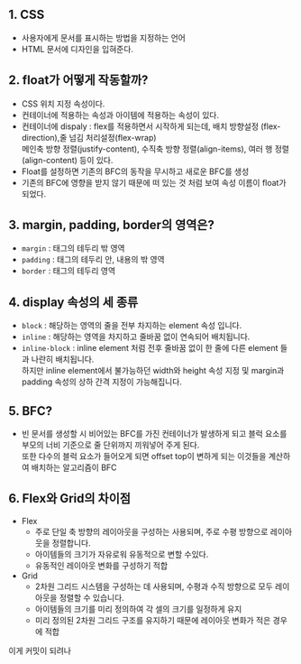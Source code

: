 ## 1. CSS

- 사용자에게 문서를 표시하는 방법을 지정하는 언어
- HTML 문서에 디자인을 입혀준다.

## 2. float가 어떻게 작동할까?

- CSS 위치 지정 속성이다.
- 컨테이너에 적용하는 속성과 아이템에 적용하는 속성이 있다.
- 컨테이너에 dispaly : flex를 적용하면서 시작하게 되는데, 배치 방향설정 (flex-direction),줄 넘김 처리설정(flex-wrap)<br>
  메인축 방향 정렬(justify-content), 수직축 방향 정렬(align-items), 여러 행 정렬(align-content) 등이 있다.
- Float를 설정하면 기존의 BFC의 동작을 무시하고 새로운 BFC를 생성
- 기존의 BFC에 영향을 받지 않기 때문에 떠 있는 것 처럼 보여 속성 이름이 float가 되었다.

## 3. margin, padding, border의 영역은?

- `margin` : 태그의 테두리 밖 영역
- `padding` : 태그의 테두리 안, 내용의 밖 영역
- `border` : 태그의 테두리 영역

## 4. display 속성의 세 종류

- `block` : 해당하는 영역의 줄을 전부 차지하는 element 속성 입니다.
- `inline` : 해당하는 영역을 차지하고 줄바꿈 없이 연속되어 배치됩니다.
- `inline-block` : inline element 처럼 전후 줄바꿈 없이 한 줄에 다른 element 들과 나란히 배치됩니다. <br>
  하지만 inline element에서 불가능하던 width와 height 속성 지정 및 margin과 padding 속성의 상하 간격 지정이 가능해집니다.

## 5. BFC?

- 빈 문서를 생성할 시 비어있는 BFC를 가진 컨테이너가 발생하게 되고 블럭 요소를 부모의 너비 기준으로 줄 단위까지 끼워넣어 주게 된다.<br>
  또한 다수의 블럭 요소가 들어오게 되면 offset top이 변하게 되는 이것들을 계산하여 배치하는 알고리즘이 BFC

## 6. Flex와 Grid의 차이점

- Flex
  - 주로 단일 축 방향의 레이아웃을 구성하는 사용되며, 주로 수평 방향으로 레이아웃을 정렬합니다.
  - 아이템들의 크기가 자유로워 유동적으로 변할 수있다.
  - 유동적인 레이아웃 변화를 구성하기 적합
- Grid
  - 2차원 그리드 시스템을 구성하는 데 사용되며, 수평과 수직 방향으로 모두 레이아웃을 정렬할 수 있습니다.
  - 아이템들의 크기를 미리 정의하여 각 셀의 크기를 일정하게 유지
  - 미리 정의된 2차원 그리드 구조를 유지하기 때문에 레이아웃 변화가 적은 경우에 적합


이게 커밋이 되려나 